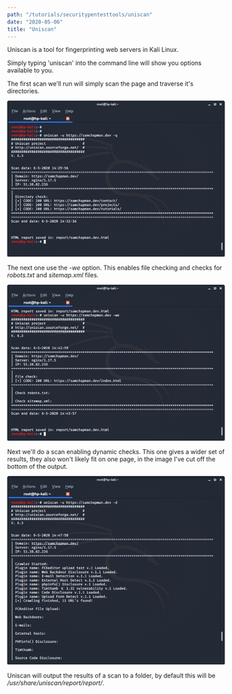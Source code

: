 ```yaml
---
path: "/tutorials/securitypentesttools/uniscan"
date: "2020-05-06"
title: "Uniscan"
---
```


Uniscan is a tool for fingerprinting web servers in Kali Linux.

Simply typing 'uniscan' into the command line will show you options available to you.

The first scan we'll run will simply scan the page and traverse it's directories.

![uniscan 1](./uniscan/uniscan1.png)

The next one use the *-we* option. This enables file checking and checks for *robots.txt* and *sitemap.xml* files.

![uniscan 2](./uniscan/uniscan2.png)

Next we'll do a scan enabling dynamic checks. This one gives a wider set of results, they also won't likely fit on one page, in the image I've cut off the bottom of the output.

![uniscan 3](./uniscan/uniscan3.png)

Uniscan will output the results of a scan to a folder, by default this will be */usr/share/uniscan/report/report/*.